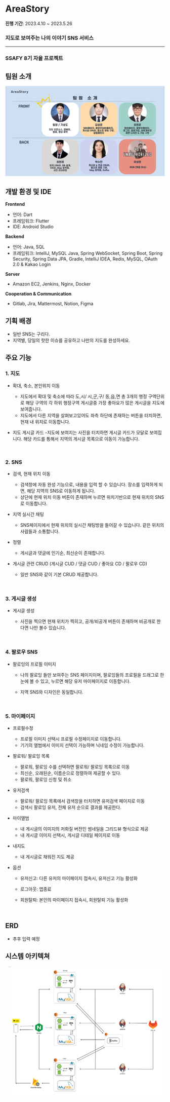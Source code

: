 # AreaStory

**진행 기간**: 2023.4.10 ~ 2023.5.26

### 지도로 보여주는 나의 이야기 SNS 서비스

---

### SSAFY 8기 자율 프로젝트

## 팀원 소개

<img src="assets/team.PNG" title="team" alt="team" align="inline">

## **개발 환경 및 IDE**

**Frontend**

- 언어: Dart
- 프레임워크: Flutter
- IDE: Android Studio

**Backend**

- 언어: Java, SQL
- 프레임워크: IntelliJ, MySQL
  Java, Spring WebSocket, Spring Boot, Spring Security, Spring Data JPA, Gradle, IntelliJ IDEA, Redis, MySQL, OAuth 2.0 & Kakao Login

**Server**

- Amazon EC2, Jenkins, Nginx, Docker

**Cooperation & Communication**

- Gitlab, Jira, Mattermost, Notion, Figma

## **기획 배경**

- 일반 SNS는 구리다.
- 지역별, 당일의 핫한 이슈를 공유하고 나만의 지도를 완성하세요.

## **주요 기능**

### 1. 지도

- 확대, 축소, 본인위치 이동
  
  - 지도에서 확대 및 축소에 따라 도,시/ 시,군,구/ 동,읍,면 총 3개의 행정 구역단위로 해당 구역의 각 하위 행정구역 게시글중 가장 좋아요가 많은 게시글을 지도에 보여줍니다.
  - 지도에서 다른 지역을 살펴보고있어도 좌측 하단에 존재하는 버튼을 터치하면, 현재 내 위치로 이동합니다.

- 지도 게시글 카드 -지도에 보여지는 사진을 터치하면 게시글 카드가 모달로 보여집니다. 해당 카드를 통해서 지역의 게시글 목록으로 이동이 가능합니다.
  
  <br>

### 2. SNS

- 검색, 현재 위치 이동
  
  - 검색창에 자동 완성 기능으로, 내용을 입력 할 수 있습니다. 장소를 입력하게 되면, 해당 지역의 SNS로 이동하게 됩니다.
  - 상단에 현재 위치 이동 버튼이 존재하며 누르면 위치기반으로 현재 위치의 SNS로 이동합니다.

- 지역 실시간 채팅
  
  - SNS페이지에서 현재 위치의 실시간 채팅방을 들어갈 수 있습니다. 같은 위치의 사람들과 소통합니다.

- 정렬
  
  - 게시글과 댓글에 인기순, 최신순이 존재합니다.

- 게시글 관련 CRUD (게시글 CUD / 댓글 CUD / 좋아요 CD / 팔로우 CD)
  
  - 일반 SNS와 같이 기본 CRUD 제공합니다.
    
    <br>

### 3. 게시글 생성

- 게시글 생성
  
  - 사진을 찍으면 현재 위치가 찍히고, 공개/비공개 버튼이 존재하며 비공개로 한다면 나만 볼수 있습니다.
    
    <br>

### 4. 팔로우 SNS

- 팔로잉의 프로필 이미지
  
  - 나의 팔로잉 들만 보여주는 SNS 페이지이며, 팔로잉들의 프로필을 드래그로 한눈에 볼 수 있고, 누르면 해당 유저 마이페이지로 이동합니다.
  
  - 지역 SNS와 디자인은 동일합니다.
    
    <br>

### 5. 마이페이지

- 프로필수정
  
  - 프로필 이미지 선택시 프로필 수정페이지로 이동합니다.
  - 기기의 앨범에서 이미지 선택이 가능하며 닉네임 수정이 가능합니다.

- 팔로워/ 팔로잉 목록
  
  - 팔로워, 팔로잉 수를 선택하면 팔로워/ 팔로잉 목록으로 이동
  - 최신순, 오래된순, 이름순으로 정렬하여 제공할 수 있다.
  - 팔로워, 팔로잉 신청 및 취소

- 유저검색
  
  - 팔로워/ 팔로잉 목록에서 검색창을 터치하면 유저검색 페이지로 이동
  - 검색시 팔로잉 유저, 전체 유저 순으로 결과를 제공한다.

- 마이앨범
  
  - 내 게시글의 이미지의 저화질 버전인 썸네일을 그리드뷰 형식으로 제공
  - 내 게시글 이미지 선택시, 게시글 디테일 페이지로 이동

- 내지도
  
  - 내 게시글로 채워진 지도 제공

- 옵션
  
  - 유저신고: 다른 유저의 마이페이지 접속시, 유저신고 기능 활성화
  
  - 로그아웃: 앱종료
  
  - 회원탈퇴: 본인의 마이페이지 접속시, 회원탈퇴 기능 활성화
    
    <br>

## ERD

- 추후 입력 예정

## 시스템 아키텍쳐

<img src="assets/architecture.png" title="architecture" alt="architecture" align="inline">
